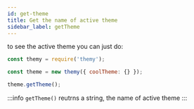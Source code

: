 ```yaml
---
id: get-theme
title: Get the name of active theme
sidebar_label: getTheme
---
```


to see the active theme you can just do:

```js {5}
const themy = require('themy');

const theme = new themy({ coolTheme: {} });

theme.getTheme();
```

:::info
`getTheme()` reutrns a string, the name of active theme
:::
